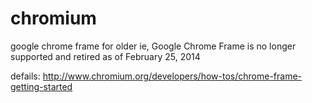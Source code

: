 chromium
========

google chrome frame for older ie, Google Chrome Frame is no longer supported and retired as of February 25, 2014

defails: http://www.chromium.org/developers/how-tos/chrome-frame-getting-started
